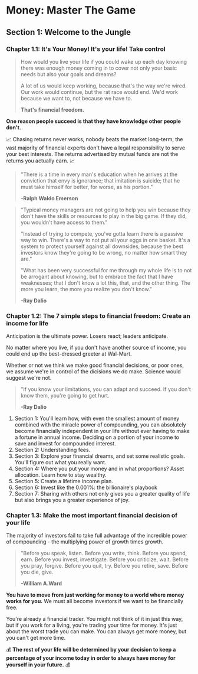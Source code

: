 # Money: Master The Game

## Section 1: Welcome to the Jungle

### Chapter 1.1: It's Your Money! It's your life! Take control

> How would you live your life if you could wake up each day knowing there was enough money coming in to cover not only your basic needs but also your goals and dreams? 
>
> A lot of us would keep working, because that's the way we're wired. Our work would continue, but the rat race would end. We'd work because we want to, not because we have to.
>
> **That's financial freedom.**

**One reason people succeed is that they have knowledge other people don't.**

📈 Chasing returns never works, nobody beats the market long-term, the vast majority of financial experts don't have a legal responsibility to serve your best interests. The returns advertised by mutual funds are not the returns you actually earn. 📈 

> "There is a time in every man's education when he arrives at the conviction that envy is ignorance; that imitation is suicide; that he must take himself for better, for worse, as his portion."
>
> **-Ralph Waldo Emerson**

> "Typical money managers are not going to help you win because they don't have the skills or resources to play in the big game. If they did, you wouldn't have access to them."
>
> "Instead of trying to compete, you've gotta learn there is a passive way to win. There's a way to not put all your eggs in one basket. It's a system to protect yourself against all downsides, because the best investors know they're going to be wrong, no matter how smart they are."
>
> "What has been very successful for me through my whole life is to not be arrogant about knowing, but to embrace the fact that I have weaknesses; that I don't know a lot this, that, and the other thing. The more you learn, the more you realize you don't know."
>
> **-Ray Dalio**

### Chapter 1.2: The 7 simple steps to financial freedom: Create an income for life

Anticipation is the ultimate power. Losers react; leaders anticipate.

No matter where you live, if you don't have another source of income, you could end up the best-dressed greeter at Wal-Mart.

Whether or not we think we make good financial decisions, or poor ones, we assume we're in control of the dicisions we do make. Science would suggest we're not.

> "If you know your limitations, you can adapt and succeed. If you don't know them, you're going to get hurt.
>
> **-Ray Dalio**

1. Section 1: You'll learn how, with even the smallest amount of money combined with the miracle power of compounding, you can absolutely become financially independent in your life without ever having to make a fortune in annual income. Deciding on a portion of your income to save and invest for compounded interest.
2. Section 2: Understanding fees.
3. Section 3: Explore your financial dreams, and set some realistic goals. You'll figure out what you really want.
4. Section 4: Where you put your money and in what proportions? Asset allocation. Learn how to stay wealthy.
5. Section 5: Create a lifetime income plan.
6. Section 6: Invest like the 0.001%: the billionaire's playbook
7. Section 7: Sharing with others not only gives you a greater quality of life but also brings you a greater experience of joy.

### Chapter 1.3: Make the most important financial decision of your life

The majority of investors fail to take full advantage of the incredible power of compounding - the multiplying power of growth times growth.

> "Before you speak, listen. Before you write, think. Before you spend, earn. Before you invest, investigate. Before you criticize, wait. Before you pray, forgive. Before you quit, try. Before you retire, save. Before you die, give.
>
> **-William A.Ward**

**You have to move from just working for money to a world where money works for you.** We must all become investors if we want to be financially free.

You're already a financial trader. You might not think of it in just this way, but if you work for a living, you're trading your time for money. It's just about the worst trade you can make. You can always get more money, but you can't get more time.

💰 **The rest of your life will be determined by your decision to keep a percentage of your income today in order to always have money for yourself in your future.** 💰

